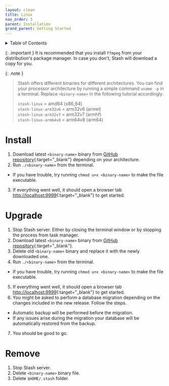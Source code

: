 ```yaml
---
layout: clean
title: Linux
nav_order: 3
parent: Installation
grand_parent: Getting Started
---
```


<details markdown="block">
  <summary>
    Table of Contents
  </summary>
  {: .text-delta }
1. TOC
{:toc}
</details>

{: .important }
It is recommended that you install `ffmpeg` from your distribution's package manager. In case you don't, Stash will download a copy for you. 

{: .note }
>Stash offers different binaries for different architectures. You can find your processor architecture by running a simple command `uname -p` in a terminal. Replace `<binary-name>` in the following tutorial accordingly.
>
>`stash-linux` = amd64  (x86_64)  
>`stash-linux-arm32v6` = arm32v6 (armel)  
>`stash-linux-arm32v7` = arm32v7 (armhf)  
>`stash-linux-arm64v8` = arm64v8 (arm64)  

# Install

1. Download latest `<binary-name>` binary from [GitHub repository](https://github.com/stashapp/stash/releases/latest){:target="_blank"} depending on your architecture. 
2. Run `./<binary-name>` from the terminal.
  - If you have trouble, try running `chmod u+x <binary-name>` to make the file executable.
3. If everything went well, it should open a browser tab [http://localhost:9999](http://localhost:9999){:target="_blank"} to get started.

# Upgrade

1. Stop Stash server. Either by closing the terminal window or by stopping the process from task manager. 
2. Download latest `<binary-name>` binary from [GitHub repository](https://github.com/stashapp/stash/releases/latest){:target="_blank"}.
3. Delete old `<binary-name>` binary and replace it with the newly downloaded one. 
4. Run `./<binary-name>` from the terminal.
  - If you have trouble, try running `chmod u+x <binary-name>` to make the file executable.
5. If everything went well, it should open a browser tab [http://localhost:9999](http://localhost:9999){:target="_blank"} to get started.
6. You might be asked to perform a database migration depending on the changes included in the new release. Follow the steps. 
  - Automatic backup will be performed before the migration. 
  - If any issues arise during the migration your database will be automatically restored from the backup.
7. You should be good to go. 

# Remove

1. Stop Stash server.
2. Delete `<binary-name>` binary file.
3. Delete `$HOME/.stash` folder.
